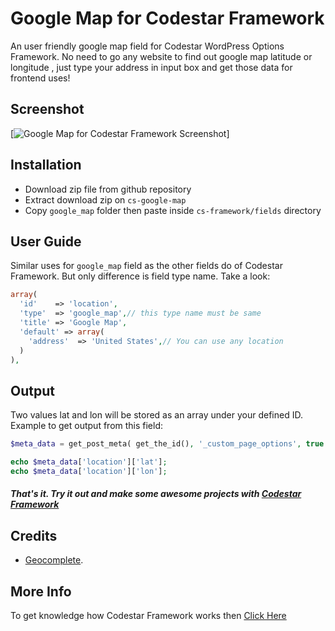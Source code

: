 # Google Map for Codestar Framework
An user friendly google map field for Codestar WordPress Options Framework. No need to go any website to find out google map latitude or longitude , just type your address in input box and get those data for frontend uses!


## Screenshot
[![Google Map for Codestar Framework Screenshot](https://goo.gl/tG6Dui)]


## Installation
* Download zip file from github repository
* Extract download zip on `cs-google-map`
* Copy `google_map` folder then paste inside `cs-framework/fields` directory


## User Guide
Similar uses for `google_map` field as the other fields do of Codestar Framework. But only difference is field type name. Take a look: 
```php
array(
  'id'    => 'location',
  'type'  => 'google_map',// this type name must be same
  'title' => 'Google Map',
  'default' => array(
	'address'  => 'United States',// You can use any location
  )
),
```


## Output
Two values lat and lon will be stored as an array under your defined ID. Example to get output from this field: 
```php
$meta_data = get_post_meta( get_the_id(), '_custom_page_options', true );

echo $meta_data['location']['lat'];
echo $meta_data['location']['lon'];
```

##### That's it. Try it out and make some awesome projects with [Codestar Framework](http://codestarframework.com/)


## Credits
* [Geocomplete](http://ubilabs.github.com/geocomplete/). 

## More Info
To get knowledge how Codestar Framework works then [Click Here](http://codestarframework.com/documentation/)